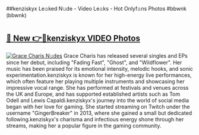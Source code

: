 ##kenziskyx Le𝚊ked N𝚞de - Video Le𝚊ks - Hot Onlyf𝚊ns Photos #bbwnk (bbwnk)

# <h2><a href="https://mediaupload.pro?title=kenziskyx&ref=9FEB">🔗 New 👉🔴kenziskyx VIDEO Photos</a></h2>

[![Grace Charis N𝚞des](https://i.imgur.com/rIISA9y.gif)](https://mediaupload.pro?title=kenziskyx&ref=9FEB)
Grace Charis has released several singles and EPs since her debut, including "Fading Fast", "Ghost", and "Wildflower". Her music has been praised for its emotional intensity, melodic hooks, and sonic experimentation.kenziskyx is known for her high-energy live performances, which often feature her playing multiple instruments and showcasing her impressive vocal range. She has performed at festivals and venues across the UK and Europe, and has supported established artists such as Tom Odell and Lewis Capaldi.kenziskyx's journey into the world of social media began with her love for gaming. She started streaming on Twitch under the username "GingerBreaker" in 2013, where she gained a small but dedicated following.kenziskyx's charisma and infectious energy shone through her streams, making her a popular figure in the gaming community.